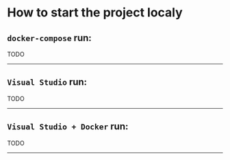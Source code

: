# How to start the project localy 

## `docker-compose` run: 

TODO

---

## `Visual Studio` run:

TODO

---

## `Visual Studio + Docker` run: 

TODO

---


